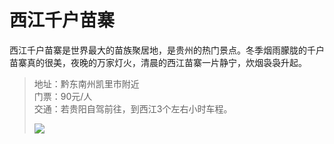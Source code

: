 # 西江千户苗寨



西江千户苗寨是世界最大的苗族聚居地，是贵州的热门景点。冬季烟雨朦胧的千户苗寨真的很美，夜晚的万家灯火，清晨的西江苗寨一片静宁，炊烟袅袅升起。

> 地址：黔东南州凯里市附近  
> 门票：90元/人  
> 交通：若贵阳自驾前往，到西江3个左右小时车程。
>
>
>
> ![](https://pic3.zhimg.com/80/v2-6837b4c29d4a8d51ecab8ed068678a69_720w.jpg?source=1940ef5c)


